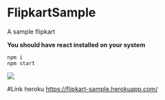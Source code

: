 # FlipkartSample

A sample flipkart

**You should have react installed on your system**

```
npm i
npm start
````
![](screenshot/image.png)

#Link heroku
https://flipkart-sample.herokuapp.com/